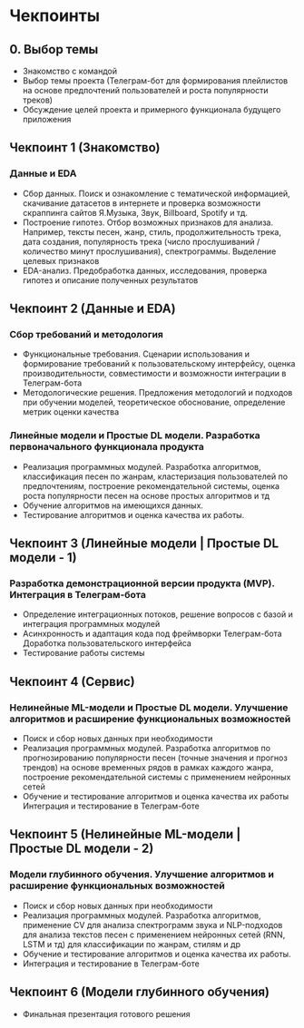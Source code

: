 # Чекпоинты

## 0. Выбор темы
- Знакомство с командой
- Выбор темы проекта (Телеграм-бот для формирования плейлистов  на основе предпочтений пользователей и роста популярности треков)
- Обсуждение целей проекта и примерного функционала будущего приложения

## Чекпоинт 1 (Знакомство)

### Данные и EDA
- Сбор данных. Поиск и ознакомление с тематической информацией, скачивание датасетов в интернете и проверка возможности скраппинга сайтов Я.Музыка, Звук, Billboard, Spotify и тд.
- Построение гипотез. Отбор возможных признаков для анализа. Например, тексты песен, жанр, стиль, продолжительность трека, дата создания, популярность трека (число прослушиваний / количество минут прослушивания), спектрограммы. Выделение целевых признаков
-   EDA-анализ. Предобработка данных, исследования, проверка гипотез и описание полученных результатов

## Чекпоинт 2 (Данные и EDA)

### Сбор требований и методология
- Функциональные требования. Сценарии использования и формирование требований к пользовательскому интерфейсу, оценка производительности, совместимости и возможности интеграции в Телеграм-бота
- Методологические решения. Предложения методологий и подходов при обучении моделей, теоретическое обоснование, определение метрик оценки качества

### Линейные модели и Простые DL модели. Разработка первоначального функционала продукта
- Реализация программных модулей. Разработка алгоритмов, классификация песен по жанрам, кластеризация пользователей по предпочтениям, построение рекомендательной системы, оценка роста популярности песен на основе простых алгоритмов и тд
- Обучение алгоритмов на имеющихся данных.
- Тестирование алгоритмов и оценка качества их работы.

## Чекпоинт 3 (Линейные модели  | Простые DL модели - 1)

### Разработка демонстрационной версии продукта (MVP). Интеграция в Телеграм-бота
- Определение интеграционных потоков, решение вопросов с базой и интеграция программных модулей
- Асинхронность и адаптация кода под фреймворки Телеграм-бота
Доработка пользовательского интерфейса
- Тестирование работы системы

## Чекпоинт 4 (Сервис)

### Нелинейные ML-модели и Простые DL модели. Улучшение алгоритмов и расширение функциональных возможностей
- Поиск и сбор новых данных при необходимости
- Реализация программных модулей. Разработка алгоритмов по прогнозированию популярности песен (точные значения и прогноз трендов) на основе временных рядов в рамках каждого жанра, построение рекомендательной системы с применением нейронных сетей
- Обучение и тестирование алгоритмов и оценка качества их работы
Интеграция и тестирование в Телеграм-боте

## Чекпоинт 5 (Нелинейные ML-модели | Простые DL модели - 2)

### Модели глубинного обучения. Улучшение алгоритмов и расширение функциональных возможностей
- Поиск и сбор новых данных при необходимости
- Реализация программных модулей. Разработка алгоритмов, применение CV для анализа спектрограмм звука и NLP-подходов для анализа текстов песен с применением нейронных сетей (RNN, LSTM и тд) для классификации по жанрам, стилям и др
- Обучение и тестирование алгоритмов и оценка качества их работы.
- Интеграция и тестирование в Телеграм-боте

## Чекпоинт 6 (Модели глубинного обучения)

- Финальная презентация готового решения
